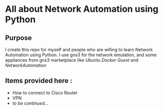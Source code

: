 # All about Network Automation using Python
## Purpose
I create this repo for myself and people who are willing to learn Network Automation using Python. 
I use gns3 for the network emulation, and some appliances from gns3 marketplace like <i>Ubuntu Docker Guest</i> and <i>NetworkAutomation</i>
## Items provided here :
<ul>
<li>How to connect to Cisco Router</li>
<li>VPN</li>
<li><i>to be continued...</i></li>
</ul>

